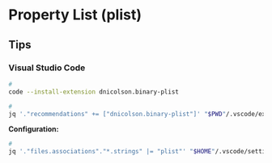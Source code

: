 # Property List (plist)

## Tips

### Visual Studio Code

```sh
#
code --install-extension dnicolson.binary-plist

#
jq '."recommendations" += ["dnicolson.binary-plist"]' "$PWD"/.vscode/extensions.json | sponge "$PWD"/.vscode/extensions.json
```

**Configuration:**

```sh
#
jq '."files.associations"."*.strings" |= "plist"' "$HOME"/.vscode/settings.json | sponge "$HOME"/.vscode/settings.json
```
